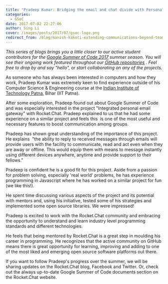 ```yaml
---
title: "Pradeep Kumar: Bridging the email and chat divide with Personal Gateway"
categories:
  - GSoC
date: 2017-07-02 22:27:06
author: Sing Li
cover: /images/posts/2017/07/gsoc-logo.png
redirect_from: /blog/manish-kakoti-extending-communications-beyond-teams-with-rocketchat-federation
---
```

_This series of blogs brings you a little closer to our active student contributors for the [Google Summer of Code 2017](https://rocket.chat/docs/contributing/google-summer-of-code) summer season. You will see their ongoing work featured throughout our [GitHub repositories](https://github.com/RocketChat) . Feel free to drop by and say "hello", or start collaborating on any of the projects._

As someone who has always been interested in computers and how they work, Pradeep Kumar was extremely keen to find experience outside of his Computer Science & Engineering course at the [Indian Institute of Technology Patna](https://iitp.ac.in/), Bihar (IIT Patna). 

After some exploration, Pradeep found out about Google Summer of Code and was especially interested in the project "Integrated personal email gateway" with Rocket.Chat. Pradeep explained to us that he had some experience on a similar project and feels this  is one of the most useful and necessary features to boost communication among groups.

Pradeep has shown great understanding of the importance of this project. He explains  "the ability to reply to received messages through emails will provide users with the facility to communicate, read and act even when they are away or offline. This would equip them with means to message instantly using different devices anywhere, anytime and provide support to their fellows."

Pradeep is confident he is a good fit for this project. Aside from a passion for problem solving, especially 'real world' problems, he has experience programming in Javascript where he has worked on a similar project for fun (we like this!).

He spent time discussing various aspects of the project and its potential with mentors and, using his initiative, tested some of his strategies and implemented some open source libraries. We were impressed!

Pradeep is excited to work with the Rocket.Chat community and embracing the opportunity to understand and learn industry level programming standards and different technologies. 

He feels that being mentored by Rocket.Chat is a great step in moulding his career in programming. He recognizes that the active community on GitHub means there is great opportunity for learning, improving and adding to one of the most liked and emerging open source software platforms out there.

If you want to follow Pradeep's progress over the summer, we will be sharing updates on the Rocket.Chat blog, Facebook and Twitter. Or, check out the always up-to-date Google Summer of Code documents section on the Rocket.Chat website.
